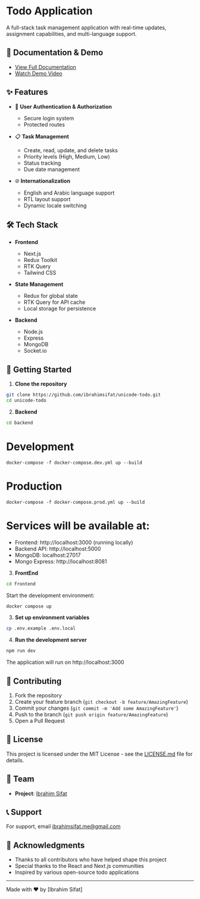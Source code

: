 # Todo Application

A full-stack task management application with real-time updates, assignment capabilities, and multi-language support.

## 📝 Documentation & Demo

- [View Full Documentation](https://ibrahimsifat.notion.site/UNICODE-TODO-13c5ac2bfa4980fabb78f6fd85790dfa?pvs=4)
- [Watch Demo Video](https://youtu.be/eWlplbs3nCo)

## ✨ Features

- 🔐 **User Authentication & Authorization**

  - Secure login system
  - Protected routes

- 📋 **Task Management**

  - Create, read, update, and delete tasks
  - Priority levels (High, Medium, Low)
  - Status tracking
  - Due date management

- 🌐 **Internationalization**
  - English and Arabic language support
  - RTL layout support
  - Dynamic locale switching

## 🛠️ Tech Stack

- **Frontend**

  - Next.js
  - Redux Toolkit
  - RTK Query
  - Tailwind CSS

- **State Management**

  - Redux for global state
  - RTK Query for API cache
  - Local storage for persistence

- **Backend**
  - Node.js
  - Express
  - MongoDB
  - Socket.io

## 🚀 Getting Started

1. **Clone the repository**

```bash
git clone https://github.com/ibrahimsifat/unicode-todo.git
cd unicode-todo
```

2. **Backend**

```bash
cd backend
```

# Development

```
docker-compose -f docker-compose.dev.yml up --build
```

# Production

```
docker-compose -f docker-compose.prod.yml up --build
```

# Services will be available at:

- Frontend: http://localhost:3000 (running locally)
- Backend API: http://localhost:5000
- MongoDB: localhost:27017
- Mongo Express: http://localhost:8081

3. **FrontEnd**

```bash
cd frontend
```

Start the development environment:

```bash
docker compose up
```

3. **Set up environment variables**

```bash
cp .env.example .env.local
```

4. **Run the development server**

```bash
npm run dev
```

The application will run on http://localhost:3000

## 🤝 Contributing

1. Fork the repository
2. Create your feature branch (`git checkout -b feature/AmazingFeature`)
3. Commit your changes (`git commit -m 'Add some AmazingFeature'`)
4. Push to the branch (`git push origin feature/AmazingFeature`)
5. Open a Pull Request

## 📄 License

This project is licensed under the MIT License - see the [LICENSE.md](LICENSE.md) file for details.

## 👥 Team

- **Project**: [Ibrahim Sifat](https://github.com/ibrahimsifat)

## 📞 Support

For support, email ibrahimsifat.me@gmail.com

## 🌟 Acknowledgments

- Thanks to all contributors who have helped shape this project
- Special thanks to the React and Next.js communities
- Inspired by various open-source todo applications

---

Made with ❤️ by [Ibrahim Sifat]
